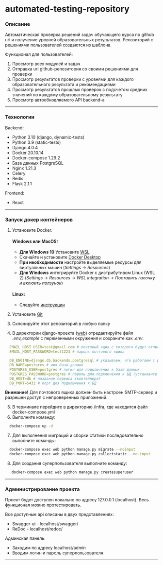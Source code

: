 # automated-testing-repository

### Описание
Автоматическая проверка решений задач обучающего курса по github url и получение уровней образовательных результатов. Репозиторий с решениями пользователей создаются из шаблона.

Функционал для пользователей:
1) Просмотр всех модулей и задач
2) Отправка url github-репозитория со своими решениями для проверки
3) Просмотр результатов проверки с уровнями для каждого образовательного результата и рекомендациями
4) Просмотр результатов прошлых проверок с подсчетом средних значений по каждому образовательному результату
5) Просмотр автообновляемого API backend-а

---
### Технологии
Backend:
- Python 3.10 (django, dynamic-tests)
- Python 3.9 (static-tests)
- Django 4.0.4
- Docker 20.10.14
- Docker-compose 1.29.2
- База данных PostgreSQL
- Nginx 1.21.3
- Celery
- Redis
- Flask 2.1.1

Frontend:
- React

---
### Запуск докер контейнеров
1. Установите Docker.

   #### Windows или MacOS:
    * **Для Windows 10** Установите [WSL](https://docs.microsoft.com/ru-ru/windows/wsl/install-win10)
    * Скачайте и установите [Docker Desktop](https://www.docker.com/products/docker-desktop)
    * **При необходимости** настройте выделяемые ресурсы для виртуальных машин (_Settings_ -> _Resources_)
   * **Для Windows** интегрируйте Docker с дистрибутивом Linux (WSL 2) (_Settings_ -> _Resources_ -> _WSL integration_ -> _Поставить галочку и вклюить ползунок_)

   #### Linux:
   * Следуйте [инструкции](https://docs.docker.com/engine/install/ubuntu/)

2. Установите [Git](https://git-scm.com/book/ru/v2/%D0%92%D0%B2%D0%B5%D0%B4%D0%B5%D0%BD%D0%B8%D0%B5-%D0%A3%D1%81%D1%82%D0%B0%D0%BD%D0%BE%D0%B2%D0%BA%D0%B0-Git)
3. Склонируйте этот репозиторий в любую папку
4. В директории django-проекта ([web](./web)) отредактируйте файл *.env_example* с переменными окружения и сохраните как *.env*:
```yaml
  EMAIL_HOST_USER=test@gmail.com # почтовый ящик с которого будут отправляться письма для активации
  EMAIL_HOST_PASSWORD=test1223 # пароль почтового ящика

  DB_ENGINE=django.db.backends.postgresql # указываем, что работаем с postgresql
  DB_NAME=postgres # имя базы данных
  POSTGRES_USER=postgres # логин для подключения к базе данных
  POSTGRES_PASSWORD=postgres # пароль для подключения к БД (установите свой)
  DB_HOST=db # название сервиса (контейнера)
  DB_PORT=5432 # порт для подключения к БД
```
**Внимание!** Для почтового ящика должен быть настроен SMTP-сервер и разрешен доступ с непроверенных приложений.

5. В терминале перейдите в директорию /infra, где находится файл docker-compose.yml
6. Выполните команду:
```bash
  docker-compose up -d
```
7. Для выполнения миграций и сборки статики последовательно выполните команды:
```bash
  docker-compose exec web python manage.py migrate --noinput
  docker-compose exec web python manage.py collectstatic --no-input
```
8. Для создания суперпользователя выполните команду:
```bash
   docker-compose exec web python manage.py createsuperuser
```

---
### Администрирование проекта
Проект будет доступен локально по адресу 127.0.0.1 (localhost). Весь функционал можно протестировать.

Все доступные api описаны в двух представлениях:
- Swagger-ui - localhost/swagger/
- ReDoc - localhost/redoc/

Админская панель:
- Заходим по адресу localhost/admin
- Вводим логин и пароль суперпользователя
---
